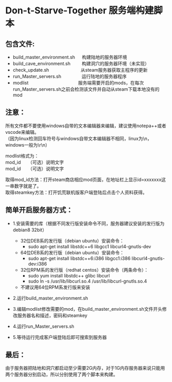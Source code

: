  Don-t-Starve-Together 服务端构建脚本
=======================================

包含文件:
---------------------------------------
* build_master_environment.sh &emsp; 构建陆地的服务器环境<br>
* build_cave_environment.sh &emsp;&emsp; 构建洞穴的服务器环境（未实现）<br>
* check_update.sh &emsp;&emsp;&emsp;&emsp;&emsp;&emsp;&ensp; 从steam服务器获取主程序的更新<br>
* run_Master_servers.sh &emsp;&emsp;&emsp;&emsp; 运行陆地的服务器程序<br>
* modlist &emsp; &emsp;&emsp;&emsp;&emsp;&emsp;&emsp;&emsp;&emsp;&emsp;&ensp;服务端需要开启的mods，在每次run_Master_servers.sh之前会检测该文件并自动从steam下载本地没有的mod<br>

注意：
-----
所有文件都不要使用windows自带的文本编辑器来编辑，建议使用notepa++或者vscode来编辑。<br>
（因为linux检测回车符号与windows自带文本编辑器不相同，linux为\n，windows一般为\r\n）<br>

modlist格式为：<br>
mod_id &emsp; （可选）说明文字<br>
mod_id &emsp; （可选）说明文字<br>

取得mod_id方法：打开steam商店相应mod页面，在地址栏上显示id=xxxxxxx这一串数字就是了。<br>
取得steamkey方法：打开饥荒联机版客户端登陆后点击个人资料获得。

简单开启服务器方式：
-----------------
* 1.安装需要的库（根据不同发行版安装命令不同，服务器建议安装的发行版为debian8 32bit）<br>
	* 32位DEB系的发行版（debian ubuntu）安装命令：<br>
		* sudo apt-get install libstdc++6 libgcc1 libcurl4-gnutls-dev<br>
	* 64位DEB系的发行版（debian ubuntu）安装命令：  <br>
		* sudo apt-get install libstdc++6:i386 libgcc1:i386 libcurl4-gnutls-dev:i386<br>
	* 32位RPM系的发行版（redhat centos）安装命令（两条命令）： <br>
		* sudo yum install libstdc++ glibc libcurl <br>
		* sudo ln -s /usr/lib/libcurl.so.4 /usr/lib/libcurl-gnutls.so.4<br>
	* 不建议用64位RPM系发行版来安装<br>
    
* 2.运行build_master_environment.sh <br>

* 3.编辑modlist修改需要的mod，在build_master_environment.sh文件开头修改服务器名和描述，密码和steamkey<br>

* 4.运行run_Master_servers.sh <br>

* 5.等待运行完成客户端登陆后即可搜索到服务器<br>

最后：
-----
由于服务器把陆地和洞穴都启动至少需要2G内存，对于1G内存服务器来说只能用两个服务器分别启动，所以分别使用了两个脚本来构建。<br>